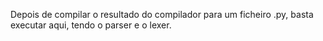 Depois de compilar o resultado do compilador para um ficheiro .py, basta executar aqui, tendo o parser e o lexer.
